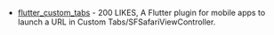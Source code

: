- [flutter_custom_tabs](https://pub.dev/packages/flutter_custom_tabs) - 200 LIKES, A Flutter plugin for mobile apps to launch a URL in Custom Tabs/SFSafariViewController.
